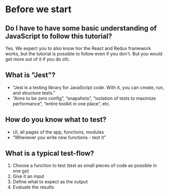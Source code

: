 # Before we start

## Do I have to have some basic understanding of JavaScript to follow this tutorial?
Yes. We expect you to also know hor the React and Redux framework works, but the tutorial is possible to follow even if you don't. 
But you would get more out of it if you do ofc. 

## What is "Jest"?
- “Jest is a  testing library for JavaScript code. With it, you can create, run, and structure tests.”
- “Aims to be zero config”, “snapshots”, “isolation of tests to maximize performance”, “entire toolkit in one place”, etc. 

## How do you know what to test?
- UI, all pages of the app, functions, modules 
- “Whenever you write new functions - test it”

 ## What is a typical test-flow?
1. Choose a function to test (test as small pieces of code as possible in one go)
2. Give it an input
3. Define what to expect as the output
4. Evaluate the results 

